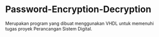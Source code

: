 # Password-Encryption-Decryption
Merupakan program yang dibuat menggunakan VHDL untuk memenuhi tugas proyek Perancangan Sistem Digital.
